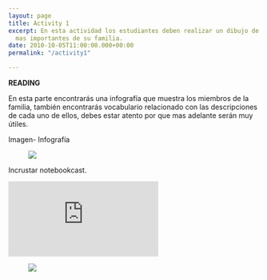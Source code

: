 ```yaml
---
layout: page
title: Activity 1
excerpt: En esta actividad los estudiantes deben realizar un dibujo de los miembros
  mas importantes de su familia.
date: 2010-10-05T11:00:00.000+00:00
permalink: "/activity1"

---
```

**READING**

En esta parte encontrarás una infografía que muestra los miembros de la familia, también encontrarás vocabulario relacionado con las descripciones de cada uno de ellos, debes estar atento por que mas adelante serán muy útiles.

Imagen- Infografía

<figure class="full-width-image"><img src="https://englishwithalejandra.github.io/uploads/family-members-1.jpg"></figure>

Incrustar notebookcast.

<div class="video"><iframe class="video-frame" src="https://www.youtube.com/embed/-u77XdL8_B4" title="YouTube video player" frameborder="0" allow="accelerometer; autoplay; clipboard-write; encrypted-media; gyroscope; picture-in-picture" allowfullscreen></iframe></div>

<figure class="full-width-image">
<img src="https://images.unsplash.com/photo-1484665754804-74b091211472?ixid=MnwxMjA3fDB8MHxwaG90by1wYWdlfHx8fGVufDB8fHx8&ixlib=rb-1.2.1&auto=format&fit=crop&w=1170&q=80">
</figure>